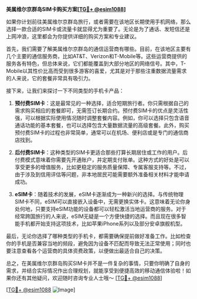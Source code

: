 **美属维尔京群岛SIM卡购买方案[[TG💪+ @esim1088](https://t.me/s/esim1088)]**

如果你计划前往美属维尔京群岛旅行，或者需要在该地区长期使用手机网络，那么选择一款合适的SIM卡或流量卡就显得尤为重要了。无论是为了通话、发短信还是上网冲浪，这里都会为你提供详细的购买方案和专业建议。

首先，我们需要了解美属维尔京群岛的通信运营商有哪些。目前，在该地区主要有几个主要的通信服务商，比如AT&T、Verizon和T-Mobile等。这些运营商提供的服务各有特色，但总体来说，它们都能覆盖到大部分地区的网络信号。其中，T-Mobile以其性价比高而受到很多游客的喜爱，尤其是对于那些注重数据流量需求的人来说，它的套餐非常具有吸引力。

接下来，让我们来探讨一下不同类型的手机卡产品：

1. **预付费SIM卡**：这是最常见的一种选择，适合短期旅行者。你只需根据自己的需求购买相应的套餐即可，无需签订长期合约。预付费SIM卡的优点是灵活性强，可以根据实际使用情况随时调整套餐内容。例如，你可以选择只包含语音通话功能的基本套餐，也可以选择包含大量数据流量的高级套餐。此外，购买预付费SIM卡的过程也非常简单，通常可以在机场、便利店或是专门的通信商店找到。

2. **后付费SIM卡**：这种类型的SIM卡更适合那些打算长期居住或工作的用户。后付费模式意味着你需要先开通账户，并定期支付账单。这种方式的好处是可以享受更多的增值服务，比如更稳定的服务质量保障、专属客服支持等。不过，由于涉及到信用评估等问题，非本地居民可能需要额外准备相关材料才能申请成功。

3. **eSIM卡**：随着技术的发展，eSIM卡逐渐成为一种新兴的选择。与传统物理SIM卡不同，eSIM可以直接嵌入设备中，无需更换实体卡。这意味着无论你身处何地，只要支持eSIM功能的设备都可以轻松激活当地运营商的服务。对于经常跨国旅行的人来说，eSIM无疑是一个方便快捷的选择。而且现在很多智能手机都开始支持这项技术，比如苹果iPhone系列以及部分安卓旗舰机型。

最后，无论你选择了哪种类型的手机卡，都需要确保提前做好准备工作。比如检查你的手机是否兼容当地的频段，避免因为设备不匹配而导致无法正常使用；同时也要注意查看各个运营商的具体资费政策，以便做出最适合自己的决策。

总之，在美属维尔京群岛购买SIM卡并不是一件复杂的事情，只要你明确了自身的需求，并结合实际情况作出合理规划，就能享受到便捷高效的移动通信体验啦！如果你还有其他疑问，欢迎随时咨询专业人士哦～ [[TG💪+ @esim1088](https://t.me/s/esim1088)]

[[TG💪+ @esim1088](https://t.me/s/esim1088) ![Image](https://i.postimg.cc/4NQfJmqS/Snipaste-2025-05-13-00-14-12.png)]
